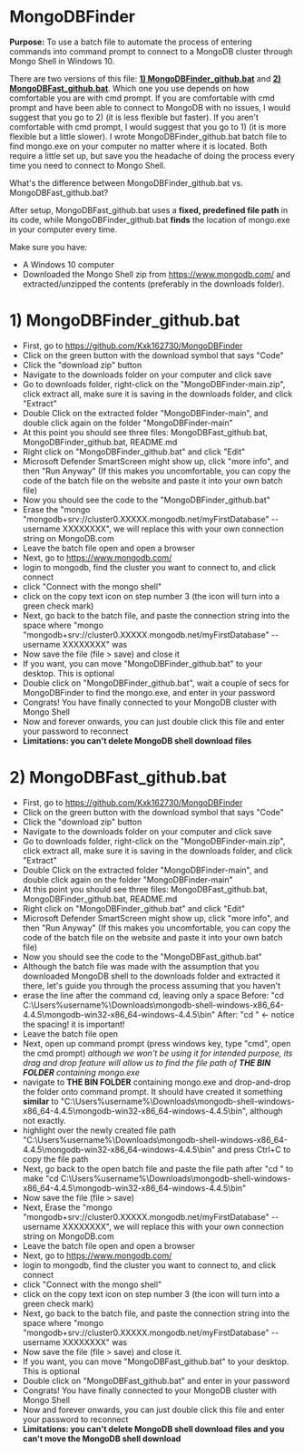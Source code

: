 # MongoDBFinder
**Purpose:** To use a batch file to automate the process of entering commands into command prompt to connect to a MongoDB cluster through Mongo Shell in Windows 10.

There are two versions of this file: [**1) MongoDBFinder_github.bat**](https://github.com/Kxk162730/MongoDBFinder/blob/main/README.md#1-mongodbfinder_githubbat) and [**2) MongoDBFast_github.bat**](https://github.com/Kxk162730/MongoDBFinder/blob/main/README.md#2-mongodbfast_githubbat). Which one you use depends on how comfortable you are with cmd prompt. If you are comfortable with cmd prompt and have been able to connect to MongoDB with no issues, I would suggest that you go to 2) (it is less flexible but faster). If you aren't comfortable with cmd prompt, I would suggest that you go to 1) (it is more flexible but a little slower). I wrote MongoDBFinder_github.bat batch file to find mongo.exe on your computer no matter where it is located. Both require a little set up, but save you the headache of doing the process every time you need to connect to Mongo Shell.

What's the difference between MongoDBFinder_github.bat vs. MongoDBFast_github.bat?

After setup, MongoDBFast_github.bat uses a **fixed, predefined file path** in its code, while MongoDBFinder_github.bat **finds** the location of mongo.exe in your computer every time.

Make sure you have:
* A Windows 10 computer
* Downloaded the Mongo Shell zip from https://www.mongodb.com/ and extracted/unzipped the contents (preferably in the downloads folder).

# 1) MongoDBFinder_github.bat
  * First, go to https://github.com/Kxk162730/MongoDBFinder
  * Click on the green button with the download symbol that says "Code"
  * Click the "download zip" button
  * Navigate to the downloads folder on your computer and click save
  * Go to downloads folder, right-click on the "MongoDBFinder-main.zip", click extract all, make sure it is saving in the downloads folder, and click "Extract"
  * Double Click on the extracted folder "MongoDBFinder-main", and double click again on the folder "MongoDBFinder-main"
  * At this point you should see three files: MongoDBFast_github.bat, MongoDBFinder_github.bat, README.md
  * Right click on "MongoDBFinder_github.bat" and click "Edit"
  * Microsoft Defender SmartScreen might show up, click "more info", and then "Run Anyway" (If this makes you uncomfortable, you can copy the code of the batch file on the website and paste it into your own batch file)
  * Now you should see the code to the "MongoDBFinder_github.bat"
  * Erase the "mongo "mongodb+srv://cluster0.XXXXX.mongodb.net/myFirstDatabase" --username XXXXXXXX", we will replace this with your own connection string on MongoDB.com
  * Leave the batch file open and open a browser
  * Next, go to https://www.mongodb.com/
  * login to mongodb, find the cluster you want to connect to, and click connect
  * click "Connect with the mongo shell"
  * click on the copy text icon on step number 3 (the icon will turn into a green check mark)
  * Next, go back to the batch file, and paste the connection string into the space where "mongo "mongodb+srv://cluster0.XXXXX.mongodb.net/myFirstDatabase" --username XXXXXXXX" was
  * Now save the file (file > save) and close it
  * If you want, you can move "MongoDBFinder_github.bat" to your desktop. This is optional
  * Double click on "MongoDBFinder_github.bat", wait a couple of secs for MongoDBFinder to find the mongo.exe, and enter in your password
  * Congrats! You have finally connected to your MongoDB cluster with Mongo Shell
  * Now and forever onwards, you can just double click this file and enter your password to reconnect
  * **Limitations: you can't delete MongoDB shell download files**

# 2) MongoDBFast_github.bat
  * First, go to https://github.com/Kxk162730/MongoDBFinder
  * Click on the green button with the download symbol that says "Code"
  * Click the "download zip" button
  * Navigate to the downloads folder on your computer and click save
  * Go to downloads folder, right-click on the "MongoDBFinder-main.zip", click extract all, make sure it is saving in the downloads folder, and click "Extract"
  * Double Click on the extracted folder "MongoDBFinder-main", and double click again on the folder "MongoDBFinder-main"
  * At this point you should see three files: MongoDBFast_github.bat, MongoDBFinder_github.bat, README.md
  * Right click on "MongoDBFinder_github.bat" and click "Edit"
  * Microsoft Defender SmartScreen might show up, click "more info", and then "Run Anyway" (If this makes you uncomfortable, you can copy the code of the batch file on the website and paste it into your own batch file)
  * Now you should see the code to the "MongoDBFast_github.bat"
  * Although the batch file was made with the assumption that you downloaded MongoDB shell to the downloads folder and extracted it there, let's guide you through the process assuming that you haven't
  * erase the line after the command cd, leaving only a space
Before: "cd C:\Users\%username%\Downloads\mongodb-shell-windows-x86_64-4.4.5\mongodb-win32-x86_64-windows-4.4.5\bin"
After: "cd " <- notice the spacing! it is important!
  * Leave the batch file open
  * Next, open up command prompt (press windows key, type "cmd", open the cmd prompt) *although we won't be using it for intended purpose, its drag and drop feature will allow us to find the file path of **THE BIN FOLDER** containing mongo.exe*
  * navigate to **THE BIN FOLDER** containing mongo.exe and drop-and-drop the folder onto command prompt. It should have created it something **similar** to "C:\Users\%username%\Downloads\mongodb-shell-windows-x86_64-4.4.5\mongodb-win32-x86_64-windows-4.4.5\bin", although not exactly.
  * highlight over the newly created file path "C:\Users\%username%\Downloads\mongodb-shell-windows-x86_64-4.4.5\mongodb-win32-x86_64-windows-4.4.5\bin" and press Ctrl+C to copy the file path
  * Next, go back to the open batch file and paste the file path after "cd " to make "cd C:\Users\%username%\Downloads\mongodb-shell-windows-x86_64-4.4.5\mongodb-win32-x86_64-windows-4.4.5\bin"
  * Now save the file (file > save)
  * Next, Erase the "mongo "mongodb+srv://cluster0.XXXXX.mongodb.net/myFirstDatabase" --username XXXXXXXX", we will replace this with your own connection string on MongoDB.com
  * Leave the batch file open and open a browser
  * Next, go to https://www.mongodb.com/
  * login to mongodb, find the cluster you want to connect to, and click connect
  * click "Connect with the mongo shell"
  * click on the copy text icon on step number 3 (the icon will turn into a green check mark)
  * Next, go back to the batch file, and paste the connection string into the space where "mongo "mongodb+srv://cluster0.XXXXX.mongodb.net/myFirstDatabase" --username XXXXXXXX" was
  * Now save the file (file > save) and close it.
  * If you want, you can move "MongoDBFast_github.bat" to your desktop. This is optional
  * Double click on "MongoDBFast_github.bat" and enter in your password
  * Congrats! You have finally connected to your MongoDB cluster with Mongo Shell
  * Now and forever onwards, you can just double click this file and enter your password to reconnect
  * **Limitations: you can't delete MongoDB shell download files and you can't move the MongoDB shell download**
